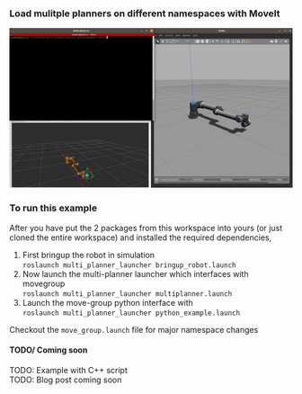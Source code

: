 ### Load mulitple planners on different namespaces with MoveIt

![](assets/demo.gif)

### To run this example
After you have put the 2 packages from this workspace into yours (or just cloned the entire workspace) and installed the required dependencies,  
1. First bringup the robot in simulation  
`roslaunch multi_planner_launcher bringup_robot.launch`  
2. Now launch the multi-planner launcher which interfaces with movegroup  
`roslaunch multi_planner_launcher multiplanner.launch` 
3. Launch the move-group python interface with   
`roslaunch multi_planner_launcher python_example.launch`  

Checkout the `move_group.launch` file for major namespace changes

#### TODO/ Coming soon
TODO: Example with C++ script  
TODO: Blog post coming soon